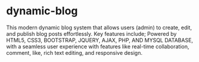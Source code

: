 # dynamic-blog
This modern dynamic blog system that allows users (admin) to create, edit, and publish blog posts effortlessly. Key features include;  Powered by HTML5, CSS3, BOOTSTRAP, JQUERY, AJAX, PHP, AND MYSQL DATABASE, with a seamless user experience with features like real-time collaboration, comment, like, rich text editing, and responsive design. 
